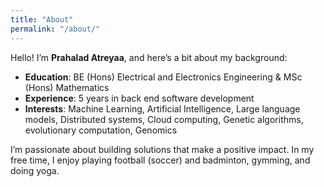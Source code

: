 ```yaml
---
title: "About"
permalink: "/about/"
---
```


Hello! I’m **Prahalad Atreyaa**, and here’s a bit about my background:

- **Education**: BE (Hons) Electrical and Electronics Engineering & MSc (Hons) Mathematics
- **Experience**: 5 years in back end software development
- **Interests**: Machine Learning, Artificial Intelligence, Large language models, Distributed systems, Cloud computing, Genetic algorithms, evolutionary computation, Genomics

I’m passionate about building solutions that make a positive impact. In my free time, I enjoy playing football (soccer) and badminton, gymming, and doing yoga.
